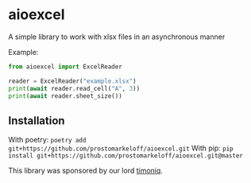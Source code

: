 # aioexcel

A simple library to work with xlsx files in an asynchronous manner

Example: 
```python
from aioexcel import ExcelReader

reader = ExcelReader("example.xlsx")
print(await reader.read_cell("A", 3))
print(await reader.sheet_size())
```

## Installation

With poetry: `poetry add git+https://github.com/prostomarkeloff/aioexcel.git`
With pip: `pip install git+https://github.com/prostomarkeloff/aioexcel.git@master`


This library was sponsored by our lord [timoniq](https://github.com/timoniq).